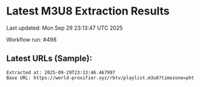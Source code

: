 # Latest M3U8 Extraction Results

Last updated: Mon Sep 29 23:13:47 UTC 2025

Workflow run: #498

## Latest URLs (Sample):
```
Extracted at: 2025-09-29T23:13:46.467997
Base URL: https://world-proxifier.xyz/rbtv/playlist.m3u8?timezone=pht

```
